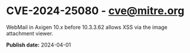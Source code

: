 # CVE-2024-25080 - cve@mitre.org

WebMail in Axigen 10.x before 10.3.3.62 allows XSS via the image attachment viewer.

**Publish date:** 2024-04-01
